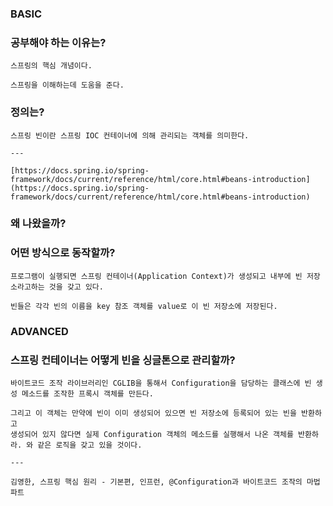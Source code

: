 ### BASIC

### 공부해야 하는 이유는?
    
    스프링의 핵심 개념이다.
    
    스프링을 이해하는데 도움을 준다.
    
### 정의는?
    
    스프링 빈이란 스프링 IOC 컨테이너에 의해 관리되는 객체를 의미한다.
    
    ---
    
    [https://docs.spring.io/spring-framework/docs/current/reference/html/core.html#beans-introduction](https://docs.spring.io/spring-framework/docs/current/reference/html/core.html#beans-introduction)
    
### 왜 나왔을까?
### 어떤 방식으로 동작할까?
    
    프로그램이 실행되면 스프링 컨테이너(Application Context)가 생성되고 내부에 빈 저장소라고하는 것을 갖고 있다.
    
    빈들은 각각 빈의 이름을 key 참조 객체를 value로 이 빈 저장소에 저장된다.
    

### ADVANCED

### 스프링 컨테이너는 어떻게 빈을 싱글톤으로 관리할까?
    
    바이트코드 조작 라이브러리인 CGLIB을 통해서 Configuration을 담당하는 클래스에 빈 생성 메소드를 조작한 프록시 객체를 만든다.
    
    그리고 이 객체는 만약에 빈이 이미 생성되어 있으면 빈 저장소에 등록되어 있는 빈을 반환하고
    생성되어 있지 않다면 실제 Configuration 객체의 메소드를 실행해서 나온 객체를 반환하라. 와 같은 로직을 갖고 있을 것이다. 
    
    ---
    
    김영한, 스프링 핵심 원리 - 기본편, 인프런, @Configuration과 바이트코드 조작의 마법 파트